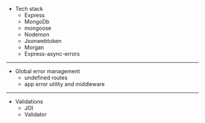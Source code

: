 - Tech stack
  - Express
  - MongoDb
  - mongoose
  - Nodemon
  - Jsonwebtoken
  - Morgan
  - Express-async-errors

---

- Global error management
  - undefined routes
  - app error utility and middleware

---

- Validations
  - JOI
  - Validator
